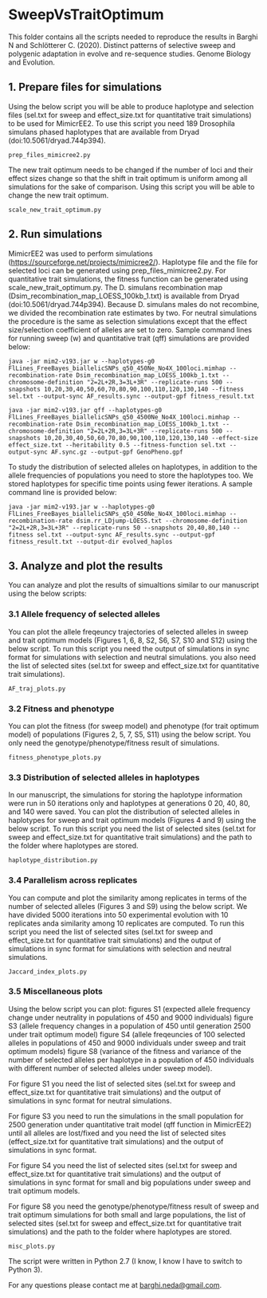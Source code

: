 # SweepVsTraitOptimum

This folder contains all the scripts needed to reproduce the results in Barghi N and Schlötterer C. (2020). Distinct patterns of selective sweep and polygenic adaptation in evolve and re-sequence studies. Genome Biology and Evolution.

## 1. Prepare files for simulations

Using the below script you will be able to produce haplotype and selection files (sel.txt for sweep and effect_size.txt for quantitative trait simulations) to be used for MimicrEE2. To use this script you need 189 Drosophila simulans phased haplotypes that are available from Dryad (doi:10.5061/dryad.744p394).

```
prep_files_mimicree2.py
```

The new trait optimum needs to be changed if the number of loci and their effect sizes change so that the shift in trait optimum is uniform among all simulations for the sake of comparison. Using this script you will be able to change the new trait optimum.

```
scale_new_trait_optimum.py
```

## 2. Run simulations

MimicrEE2 was used to perform simulations (https://sourceforge.net/projects/mimicree2/). Haplotype file and the file for selected loci can be generated using prep_files_mimicree2.py. For quantitative trait simulations, the fitness function can be generated using scale_new_trait_optimum.py. The D. simulans recombination map (Dsim_recombination_map_LOESS_100kb_1.txt) is available from Dryad (doi:10.5061/dryad.744p394). Because D. simulans males do not recombine, we divided the recombination rate estimates by two. For neutral simulations the procedure is the same as selection simulations except that the effect size/selection coefficient of alleles are set to zero. Sample command lines for running sweep (w) and quantitative trait (qff) simulations are provided below:

```
java -jar mim2-v193.jar w --haplotypes-g0 FlLines_FreeBayes_biallelicSNPs_q50_450Ne_No4X_100loci.mimhap --recombination-rate Dsim_recombination_map_LOESS_100kb_1.txt --chromosome-definition "2=2L+2R,3=3L+3R" --replicate-runs 500 --snapshots 10,20,30,40,50,60,70,80,90,100,110,120,130,140 --fitness sel.txt --output-sync AF_results.sync --output-gpf fitness_result.txt

java -jar mim2-v193.jar qff --haplotypes-g0 FlLines_FreeBayes_biallelicSNPs_q50_4500Ne_No4X_100loci.mimhap --recombination-rate Dsim_recombination_map_LOESS_100kb_1.txt --chromosome-definition "2=2L+2R,3=3L+3R" --replicate-runs 500 --snapshots 10,20,30,40,50,60,70,80,90,100,110,120,130,140 --effect-size effect_size.txt --heritability 0.5 --fitness-function sel.txt --output-sync AF.sync.gz --output-gpf GenoPheno.gpf

```

To study the distribution of selected alleles on haplotypes, in addition to the allele frequencies of populations you need to store the haplotypes too. We stored haplotypes for specific time points using fewer iterations. A sample command line is provided below:

```
java -jar mim2-v193.jar w --haplotypes-g0 FlLines_FreeBayes_biallelicSNPs_q50_450Ne_No4X_100loci.mimhap --recombination-rate dsim.rr_LDjump-LOESS.txt --chromosome-definition "2=2L+2R,3=3L+3R" --replicate-runs 50 --snapshots 20,40,80,140 --fitness sel.txt --output-sync AF_results.sync --output-gpf fitness_result.txt --output-dir evolved_haplos

```
## 3. Analyze and plot the results

You can analyze and plot the results of simualtions similar to our manuscript using the below scripts:

### 3.1 Allele frequency of selected alleles

You can plot the allele freqeuncy trajectories of selected alleles in sweep and trait optimum models (Figures 1, 6, 8, S2, S6, S7, S10 and S12) using the below script. To run this script you need the output of simulations in sync format for simulations with selection and  neutral simulations. you also need the list of selected sites (sel.txt for sweep and effect_size.txt for quantitative trait simulations).

```
AF_traj_plots.py
```

### 3.2 Fitness and phenotype

You can plot the fitness (for sweep model) and phenotype (for trait optimum model) of populations (Figures 2, 5, 7, S5, S11) using the below script. You only need the genotype/phenotype/fitness result of simulations.

```
fitness_phenotype_plots.py

```
### 3.3 Distribution of selected alleles in haplotypes

In our manuscript, the simulations for storing the haplotype information were run in 50 iterations only and haplotypes at generations 0 20, 40, 80, and 140 were saved. You can plot the distribution of selected alleles in haplotypes for sweep and trait optimum models (Figures 4 and 9) using the below script. To run this script you need the list of selected sites (sel.txt for sweep and effect_size.txt for quantitative trait simulations) and the path to the folder where haplotypes are stored.

```
haplotype_distribution.py
```

### 3.4 Parallelism across replicates

You can compute and plot the similarity among replicates in terms of the number of selected alleles (Figures 3 and S9) using the below script. We have divided 5000 iterations into 50 experimental evolution with 10 replicates anda similarity among 10 replicates are computed. To run this script you need the list of selected sites (sel.txt for sweep and effect_size.txt for quantitative trait simulations) and the output of simulations in sync format for simulations with selection and neutral simulations.

```
Jaccard_index_plots.py
```

### 3.5 Miscellaneous plots

Using the below script you can plot:
figures S1 (expected allele frequency change under neutrality in populations of 450 and 9000 individuals)
figure S3 (allele frequency changes in a population of 450 until generation 2500 under trait optimum model)
figure S4 (allele freqeuncies of 100 selected alleles in populations of 450 and 9000 individuals under sweep and trait optimum models) figure S8 (variance of the fitness and variance of the number of selected alleles per haplotype in a population of 450 individuals with different number of selected alleles under sweep model). 

For figure S1 you need the list of selected sites (sel.txt for sweep and effect_size.txt for quantitative trait simulations) and the output of simulations in sync format for neutral simulations. 

For figure S3 you need to run the simulations in the small population for 2500 generation under quantitative trait model (qff function in MimicrEE2) until all alleles are lost/fixed and you need the list of selected sites (effect_size.txt for quantitative trait simulations) and the output of simulations in sync format. 

For figure S4 you need the list of selected sites (sel.txt for sweep and effect_size.txt for quantitative trait simulations) and the output of simulations in sync format for small and big populations under sweep and trait optimum models.

For figure S8 you need the genotype/phenotype/fitness result of sweep and trait optimum simulations for both small and large populations,  the list of selected sites (sel.txt for sweep and effect_size.txt for quantitative trait simulations) and the path to the folder where haplotypes are stored.

```
misc_plots.py
```

The script were written in Python 2.7 (I know, I know I have to switch to Python 3). 

For any questions please contact me at barghi.neda@gmail.com. 





